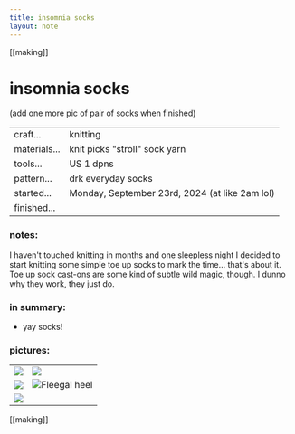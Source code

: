 ```yaml
---
title: insomnia socks
layout: note
---
```


[[making]]

# insomnia socks

(add one more pic of pair of socks when finished)

|||
|-|-| 
|craft...| knitting
|materials...| knit picks "stroll" sock yarn
|tools...| US 1 dpns
|pattern...| drk everyday socks
|started...| Monday, September 23rd, 2024 (at like 2am lol)
|finished...| 

### notes:

I haven't touched knitting in months and one sleepless night I decided to start knitting some simple toe up socks to mark the time... that's about it. Toe up sock cast-ons are some kind of subtle wild magic, though. I dunno why they work, they just do. 

### in summary:

* yay socks!

### pictures:

<table>
	<tr>
		<td><img src="{{ site.baseurl }}/assets/insomnia socks/is progress 1.png"/></td>
		<td><img src="{{ site.baseurl }}/assets/insomnia socks/is progress 2.png"/></td>
	</tr>
	<tr>
		<td><img src="{{ site.baseurl }}/assets/insomnia socks/is progress 3.png"/></td>
		<td><img src="{{ site.baseurl }}/assets/insomnia socks/is progress 4.png"/>Fleegal heel</td>
	</tr>
	<tr>
		<td><img src="{{ site.baseurl }}/assets/insomnia socks/is progress 5.png"/></td>
	</tr>
</table>

[[making]]
